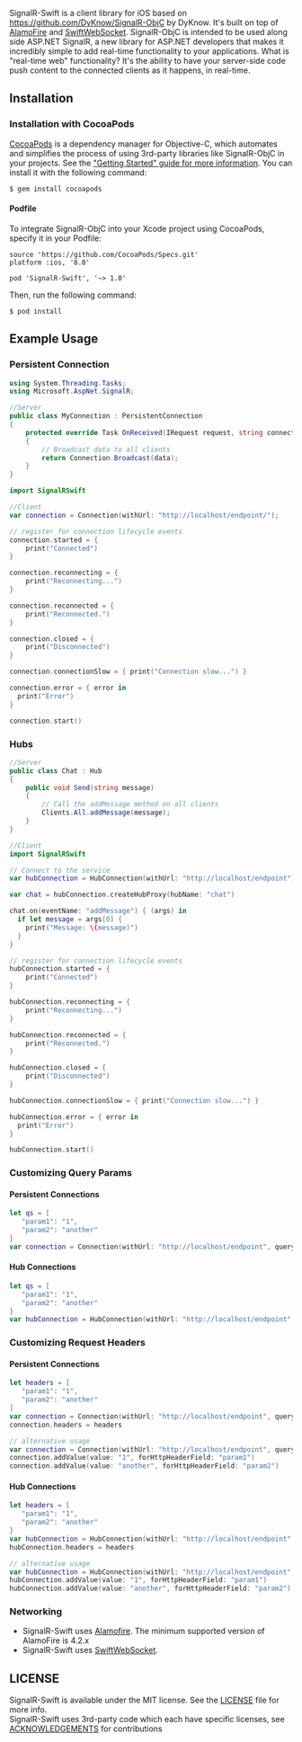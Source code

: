 
SignalR-Swift is a client library for iOS based on https://github.com/DyKnow/SignalR-ObjC by DyKnow.  It's built on top of [AlamoFire](https://github.com/Alamofire/Alamofire) and [SwiftWebSocket](https://github.com/tidwall/SwiftWebSocket).
SignalR-ObjC is intended to be used along side ASP.NET SignalR, a new library for ASP.NET developers that makes it incredibly simple to add real-time functionality to your applications. What is "real-time web" functionality? It's the ability to have your server-side code push content to the connected clients as it happens, in real-time.

## Installation

### Installation with CocoaPods

[CocoaPods](https://cocoapods.org/) is a dependency manager for Objective-C, which automates and simplifies the process of using 3rd-party libraries like SignalR-ObjC in your projects. See the ["Getting Started" guide for more information](https://guides.cocoapods.org/using/getting-started.html). You can install it with the following command:

```
$ gem install cocoapods
```

#### Podfile

To integrate SignalR-ObjC into your Xcode project using CocoaPods, specify it in your Podfile:

```
source 'https://github.com/CocoaPods/Specs.git'
platform :ios, '8.0'

pod 'SignalR-Swift', '~> 1.0'
```

Then, run the following command:

```
$ pod install
```

## Example Usage
### Persistent Connection
```c#
using System.Threading.Tasks;
using Microsoft.AspNet.SignalR;

//Server
public class MyConnection : PersistentConnection 
{
    protected override Task OnReceived(IRequest request, string connectionId, string data) 
    {
        // Broadcast data to all clients
        return Connection.Broadcast(data);
    }
}
```

```swift
import SignalRSwift

//Client
var connection = Connection(withUrl: "http://localhost/endpoint/");

// register for connection lifecycle events
connection.started = {
    print("Connected")
}

connection.reconnecting = {
    print("Reconnecting...")
}

connection.reconnected = {
    print("Reconnected.")
}

connection.closed = {
    print("Disconnected")
}

connection.connectionSlow = { print("Connection slow...") }

connection.error = { error in
  print("Error")
}

connection.start()

```
### Hubs
```c#
//Server
public class Chat : Hub 
{
    public void Send(string message)
    {
        // Call the addMessage method on all clients            
        Clients.All.addMessage(message);
    }
}
```

```Swift
//Client
import SignalRSwift

// Connect to the service
var hubConnection = HubConnection(withUrl: "http://localhost/endpoint")

var chat = hubConnection.createHubProxy(hubName: "chat")

chat.on(eventName: "addMessage") { (args) in
  if let message = args[0] {
    print("Message: \(message)")
  }
}

// register for connection lifecycle events
hubConnection.started = {
    print("Connected")
}

hubConnection.reconnecting = {
    print("Reconnecting...")
}

hubConnection.reconnected = {
    print("Reconnected.")
}

hubConnection.closed = {
    print("Disconnected")
}

hubConnection.connectionSlow = { print("Connection slow...") }

hubConnection.error = { error in
  print("Error")
}

hubConnection.start()
```

### Customizing Query Params

#### Persistent Connections
```Swift
let qs = [
   "param1": "1",
   "param2": "another"
}
var connection = Connection(withUrl: "http://localhost/endpoint", queryString: qs)
```

#### Hub Connections
```Swift
let qs = [
   "param1": "1",
   "param2": "another"
}
var hubConnection = HubConnection(withUrl: "http://localhost/endpoint", queryString: qs)
```

### Customizing Request Headers

#### Persistent Connections
```Swift
let headers = [
   "param1": "1",
   "param2": "another"
]
var connection = Connection(withUrl: "http://localhost/endpoint", queryString: qs)
connection.headers = headers

// alternative usage
var connection = Connection(withUrl: "http://localhost/endpoint", queryString: qs)
connection.addValue(value: "1", forHttpHeaderField: "param1")
connection.addValue(value: "another", forHttpHeaderField: "param2")
```

#### Hub Connections
```Swift
let headers = [
   "param1": "1",
   "param2": "another"
}
var hubConnection = HubConnection(withUrl: "http://localhost/endpoint", queryString: qs)
hubConnection.headers = headers

// alternative usage
var hubConnection = HubConnection(withUrl: "http://localhost/endpoint", queryString: qs)
hubConnection.addValue(value: "1", forHttpHeaderField: "param1")
hubConnection.addValue(value: "another", forHttpHeaderField: "param2")
```

### Networking

- SignalR-Swift uses [Alamofire](https://github.com/Alamofire/Alamofire).  The minimum supported version of AlamoFire is 4.2.x
- SignalR-Swift uses  [SwiftWebSocket](https://github.com/tidwall/SwiftWebSocket).


## LICENSE

SignalR-Swift is available under the MIT license. See the [LICENSE](https://github.com/AutosoftDMS/SignalR-Swift/blob/master/LICENSE.md) file for more info.<br/>
SignalR-Swift uses 3rd-party code which each have specific licenses, see [ACKNOWLEDGEMENTS](https://github.com/DyKnow/SignalR-ObjC/blob/master/ACKNOWLEDGEMENTS.md) for contributions
